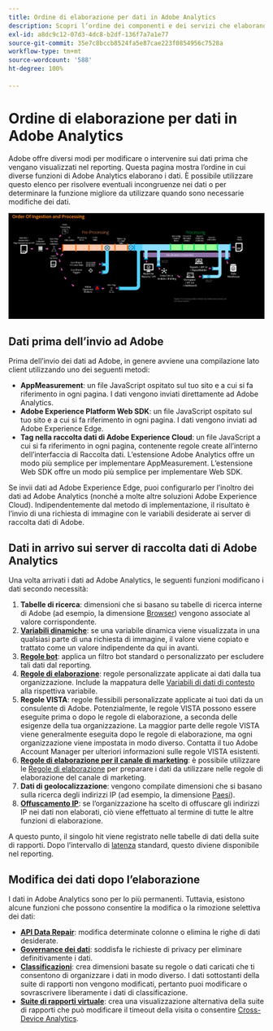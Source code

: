 ```yaml
---
title: Ordine di elaborazione per dati in Adobe Analytics
description: Scopri l’ordine dei componenti e dei servizi che elaborano i dati in Adobe Analytics.
exl-id: a8dc9c12-07d3-4dc8-b2df-136f7a7a1e77
source-git-commit: 35e7c8bccb8524fa5e87cae223f0854956c7528a
workflow-type: tm+mt
source-wordcount: '588'
ht-degree: 100%

---
```


# Ordine di elaborazione per dati in Adobe Analytics

Adobe offre diversi modi per modificare o intervenire sui dati prima che vengano visualizzati nel reporting. Questa pagina mostra l’ordine in cui diverse funzioni di Adobe Analytics elaborano i dati. È possibile utilizzare questo elenco per risolvere eventuali incongruenze nei dati o per determinare la funzione migliore da utilizzare quando sono necessarie modifiche dei dati.

![Ordine di elaborazione](assets/processing-order.png)

## Dati prima dell’invio ad Adobe

Prima dell’invio dei dati ad Adobe, in genere avviene una compilazione lato client utilizzando uno dei seguenti metodi:

* **AppMeasurement**: un file JavaScript ospitato sul tuo sito e a cui si fa riferimento in ogni pagina. I dati vengono inviati direttamente ad Adobe Analytics.
* **Adobe Experience Platform Web SDK**: un file JavaScript ospitato sul tuo sito e a cui si fa riferimento in ogni pagina. I dati vengono inviati ad Adobe Experience Edge.
* **Tag nella raccolta dati di Adobe Experience Cloud**: un file JavaScript a cui si fa riferimento in ogni pagina, contenente regole create all’interno dell’interfaccia di Raccolta dati. L’estensione Adobe Analytics offre un modo più semplice per implementare AppMeasurement. L’estensione Web SDK offre un modo più semplice per implementare Web SDK.

Se invii dati ad Adobe Experience Edge, puoi configurarlo per l’inoltro dei dati ad Adobe Analytics (nonché a molte altre soluzioni Adobe Experience Cloud). Indipendentemente dal metodo di implementazione, il risultato è l’invio di una richiesta di immagine con le variabili desiderate ai server di raccolta dati di Adobe.

## Dati in arrivo sui server di raccolta dati di Adobe Analytics

Una volta arrivati i dati ad Adobe Analytics, le seguenti funzioni modificano i dati secondo necessità:

1. **Tabelle di ricerca**: dimensioni che si basano su tabelle di ricerca interne di Adobe (ad esempio, la dimensione [Browser](/help/components/dimensions/browser.md)) vengono associate al valore corrispondente.
2. [**Variabili dinamiche**](/help/implement/vars/page-vars/dynamic-variables.md): se una variabile dinamica viene visualizzata in una qualsiasi parte di una richiesta di immagine, il valore viene copiato e trattato come un valore indipendente da qui in avanti.
3. [**Regole bot**](/help/admin/admin/bot-removal/bot-rules.md): applica un filtro bot standard o personalizzato per escludere tali dati dal reporting.
4. [**Regole di elaborazione**](/help/admin/admin/c-manage-report-suites/c-edit-report-suites/general/c-processing-rules/processing-rules.md): regole personalizzate applicate ai dati dalla tua organizzazione. Include la mappatura delle [Variabili di dati di contesto](/help/implement/vars/page-vars/contextdata.md) alla rispettiva variabile.
5. **Regole VISTA**: regole flessibili personalizzate applicate ai tuoi dati da un consulente di Adobe. Potenzialmente, le regole VISTA possono essere eseguite prima o dopo le regole di elaborazione, a seconda delle esigenze della tua organizzazione. La maggior parte delle regole VISTA viene generalmente eseguita dopo le regole di elaborazione, ma ogni organizzazione viene impostata in modo diverso. Contatta il tuo Adobe Account Manager per ulteriori informazioni sulle regole VISTA esistenti.
6. [**Regole di elaborazione per il canale di marketing**](/help/components/c-marketing-channels/c-rules.md): è possibile utilizzare le [Regole di elaborazione](/help/admin/admin/c-manage-report-suites/c-edit-report-suites/general/c-processing-rules/processing-rules.md) per preparare i dati da utilizzare nelle regole di elaborazione del canale di marketing.
7. **Dati di geolocalizzazione**: vengono compilate dimensioni che si basano sulla ricerca degli indirizzi IP (ad esempio, la dimensione [Paesi](/help/components/dimensions/countries.md)).
8. [**Offuscamento IP**](/help/admin/admin/c-manage-report-suites/c-edit-report-suites/general/general-acct-settings-admin.md): se l’organizzazione ha scelto di offuscare gli indirizzi IP nei dati non elaborati, ciò viene effettuato al termine di tutte le altre funzioni di elaborazione.

A questo punto, il singolo hit viene registrato nelle tabelle di dati della suite di rapporti. Dopo l’intervallo di [latenza](latency.md) standard, questo diviene disponibile nel reporting.

## Modifica dei dati dopo l’elaborazione

I dati in Adobe Analytics sono per lo più permanenti. Tuttavia, esistono alcune funzioni che possono consentire la modifica o la rimozione selettiva dei dati:

* [**API Data Repair**](https://developer.adobe.com/analytics-apis/docs/2.0/guides/endpoints/data-repair/): modifica determinate colonne o elimina le righe di dati desiderate.
* [**Governance dei dati**](/help/admin/c-data-governance/an-gdpr-workflow.md): soddisfa le richieste di privacy per eliminare definitivamente i dati.
* [**Classificazioni**](/help/components/classifications/c-classifications.md): crea dimensioni basate su regole o dati caricati che ti consentono di organizzare i dati in modo diverso. I dati sottostanti della suite di rapporti non vengono modificati, pertanto puoi modificare o sovrascrivere liberamente i dati di classificazione.
* [**Suite di rapporti virtuale**](/help/components/vrs/vrs-about.md): crea una visualizzazione alternativa della suite di rapporti che può modificare il timeout della visita o consentire [Cross-Device Analytics](/help/components/cda/overview.md).
